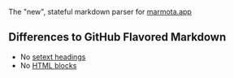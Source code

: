 The "new", stateful markdown parser for [marmota.app](https://marmota.app)

## Differences to GitHub Flavored Markdown

* No [setext headings](https://github.github.com/gfm/#setext-heading)
* No [HTML blocks](https://github.github.com/gfm/#html-block)
